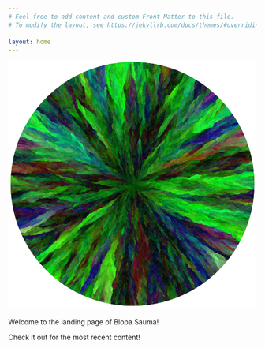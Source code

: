 ```yaml
---
# Feel free to add content and custom Front Matter to this file.
# To modify the layout, see https://jekyllrb.com/docs/themes/#overriding-theme-defaults

layout: home
---
```


![Logo](/resources/ColorDrop_bc.png)

Welcome to the landing page of Blopa Sauma!

Check it out for the most recent content!


